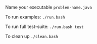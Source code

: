 Name your executable `problem-name.java`

To run examples:
`./run.bash`

To run full test-suite:
`./run.bash test`

To clean up
`./clean.bash`
